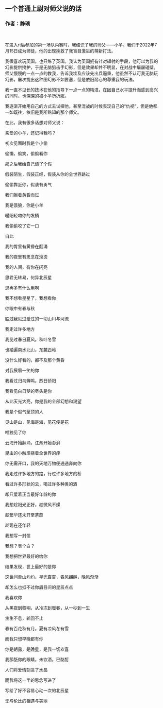 ## 一个普通上尉对师父说的话
### 作者：静璃
<br>


在进入rt后参加的第一场队内赛时，我结识了我的师父——小羊。我们于2022年7月15日成为师徒，他的出现挽救了我盲目激进的萌新打法。

我很喜欢玩英国，也只练了英国。我认为英国拥有针对辐射的手段，他可以为我的幻影提供掩护，于是无脑狙击手幻影，但是效果却并不明显，在对战中屡屡碰壁。师父慢慢的一点一点的教我，告诉我埃及应该先出兵逼重，他虽然不认可我无脑玩幻影，屡次提出这种图幻影不如要塞，但是依旧耐心的尊重我的玩法。

我一直不见长的技术在他的指导下一点一点的精进，在因自己水平提升而感到高兴的同时，也深深的被小羊所折服。

我逐渐开始用自己的方式去试探他，甚至混战的时候表现自己的“仇视”，但是他都一如既往，依旧是我所熟知的那个师父。

在此，我有很多话想对师父说：

亲爱的小羊，还记得我吗？

初次见面时我是个小偷

偷懒，偷笑，偷偷看你

那之后我给自己请了个假

假装陌生，假装正经，假装从你的全世界路过

偷偷靠近你，假装有勇气

我们擦着黄昏而过

我是饿狼，你是小羊

暖阳轻吻你的发梢

我偷偷咬了它一口

自此

我的胃里有黄昏在翻涌

我的夜里有思念在滚烫

我的人间，有你在闪亮

思君无转易，何异北辰星

思再多有什么用啊

我不想看星星了，我想看你

你眼中有春与秋

胜过我见过爱过的一切山川与河流

我走过许多地方

我见过春日夏风，秋叶冬雪

也踏遍南水北山，东麓西岭

没什么好看的，都不及那个黄昏

对我展眉一笑的你

我看过归鸟蝉鸣，烈日骄阳

我看见白日梦的尽头是你

从此天光大亮，你是我的全部幻想和渴望

我是个俗气至顶的人

见山是山，见海是海，见花便是花

唯独见了你

云海开始翻涌，江潮开始澎湃

昆虫的小触须挠着全世界的痒

你无需开口，我的天地万物便通通奔向你

我走过许多地方的路，行过许多地方的桥

看过许多形状的云，喝过许多种类的酒

却只爱着正当最好年龄的你

我想趁阳光正好，趁微风不燥

趁繁华还未开至荼蘼

趁现在还年轻

我想写一封信

我想？表个白？

我想把世界最好的给你

结果发现，世上最好的是你

这世间青山灼灼，星光杳杳，春风翩翩，晚风渐渐

却怎么也抵不过你眉目间的星辰点点

我喜欢你

从黑夜到黎明，从冷冻到暖春，从一秒到一生

生生不息，轮回不止

春有百花秋有月，夏有凉风冬有雪

而我只想早晚都有你

你是朝露，是晚星，是我一切欢喜

我舔舐你的眼睛，未饮酒，已酩酊

人们将爱情刻进了水晶

而我将这一半的思念写进了

写给了好不容易心动一次的北辰星

无与伦比的相遇与美丽​
